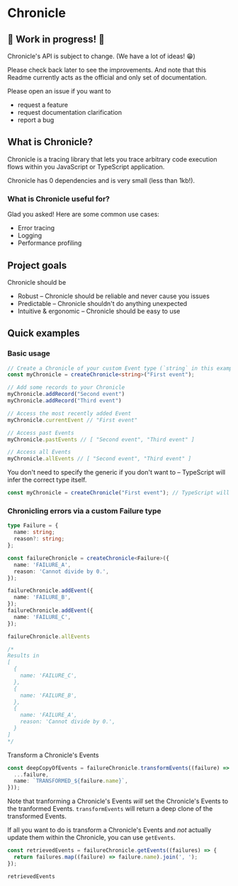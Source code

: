# Chronicle

## 🚧 Work in progress! 🚧

Chronicle's API is subject to change. (We have a lot of ideas! 😁)

Please check back later to see the improvements. And note that this Readme currently acts as the official and only set of documentation. 

Please open an issue if you want to

* request a feature
* request documentation clarification
* report a bug


## What is Chronicle?

Chronicle is a tracing library that lets you trace arbitrary code execution flows within you JavaScript or TypeScript application. 

Chronicle has 0 dependencies and is very small (less than 1kb!).

### What is Chronicle useful for?

Glad you asked! Here are some common use cases:

* Error tracing
* Logging
* Performance profiling


## Project goals

Chronicle should be
* Robust – Chronicle should be reliable and never cause you issues
* Predictable – Chronicle shouldn't do anything unexpected
* Intuitive & ergonomic – Chronicle should be easy to use


## Quick examples

### Basic usage
```ts
// Create a Chronicle of your custom Event type (`string` in this example)
const myChronicle = createChronicle<string>("First event");

// Add some records to your Chronicle
myChronicle.addRecord("Second event")
myChronicle.addRecord("Third event")

// Access the most recently added Event
myChronicle.currentEvent // "First event"

// Access past Events
myChronicle.pastEvents // [ "Second event", "Third event" ]

// Access all Events
myChronicle.allEvents // [ "Second event", "Third event" ]
```

You don't need to specify the generic if you don't want to – TypeScript will infer the correct type itself.
```ts
const myChronicle = createChronicle("First event"); // TypeScript will infer Chronicle<string>
```


### Chronicling errors via a custom Failure type
```ts
type Failure = {
  name: string;
  reason?: string;
};

const failureChronicle = createChronicle<Failure>({
  name: 'FAILURE_A',
  reason: 'Cannot divide by 0.',
});

failureChronicle.addEvent({
  name: 'FAILURE_B',
});
failureChronicle.addEvent({
  name: 'FAILURE_C',
});

failureChronicle.allEvents 

/*
Results in 
[
  {
    name: 'FAILURE_C',
  },
  {
    name: 'FAILURE_B',
  },
  {
    name: 'FAILURE_A',
    reason: 'Cannot divide by 0.',
  }
]
*/
```

Transform a Chronicle's Events
```ts
const deepCopyOfEvents = failureChronicle.transformEvents((failure) => ({
  ...failure,
  name: `TRANSFORMED_${failure.name}`,
}));
```
Note that tranforming a Chronicle's Events _will_ set the Chronicle's Events to the tranformed Events. `transformEvents` will return a deep clone of the transformed Events.

If all you want to do is transform a Chronicle's Events and _not_ actually update them within the Chronicle, you can use `getEvents`. 
```ts
const retrievedEvents = failureChronicle.getEvents((failures) => {
  return failures.map((failure) => failure.name).join(', ');
});

retrievedEvents
```
